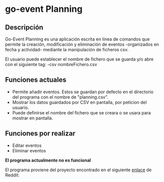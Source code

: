# go-event Planning
## Descripción

Go-Event Planning es una aplicación escrita en línea de comandos que permite la creación,
modificación y eliminación de eventos -organizados en fecha y actividad- mediante la manipulación de 
ficheros csv. 

El usuario puede establecer el nombre de fichero que se guarda y/o abre con el siguiente tag:
    -csv nombreFichero.csv

## Funciones actuales

* Permite añadir eventos. Estos se guardan por defecto en el directorio del programa 
con el nombre de "planning.csv".
* Mostrar los datos guardados por CSV en pantalla, por peticion del usuario.
* Puede definirse el nombre del fichero que se creara o se usara para mostrar en pantalla.

## Funciones por realizar

* Editar eventos
* Eliminar eventos

**El programa actualmente no es funcional**

El programa proviene del proyecto encontrado en el siguiente [enlace](https://www.reddit.com/r/dailyprogrammer/comments/pihtx/intermediate_challenge_1) de Reddit: 
